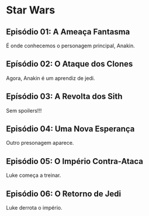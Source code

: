 # Star Wars

## Episódio 01: A Ameaça Fantasma

É onde conhecemos o personagem principal, Anakin.

## Epísódio 02: O Ataque dos Clones

Agora, Anakin é um aprendiz de jedi.

## Epísódio 03: A Revolta dos Sith

Sem spoilers!!!

## Episódio 04: Uma Nova Esperança

Outro presonagem aparece.

## Episódio 05: O Império Contra-Ataca

Luke começa a treinar.

## Episódio 06: O Retorno de Jedi

Luke derrota o império.
